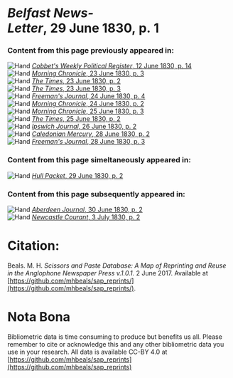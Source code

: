 # *Belfast News-Letter*, 29 June 1830, p. 1  
  
### Content from this page previously appeared in:  
![Hand](http://scissorsandpaste.net/wp-content/uploads/2017/06/smallhandpointer.png) [*Cobbet's Weekly Political Register*, 12 June 1830, p. 14](https://mhbeals.github.io/sap_html/Cobbet's-Weekly-Political-Register/Cobbet's-Weekly-Political-Register-12-June-1830-p-14)  
![Hand](http://scissorsandpaste.net/wp-content/uploads/2017/06/smallhandpointer.png) [*Morning Chronicle*, 23 June 1830, p. 3](https://mhbeals.github.io/sap_html/Morning-Chronicle/Morning-Chronicle-23-June-1830-p-3)  
![Hand](http://scissorsandpaste.net/wp-content/uploads/2017/06/smallhandpointer.png) [*The Times*, 23 June 1830, p. 2](https://mhbeals.github.io/sap_html/The-Times/The-Times-23-June-1830-p-2)  
![Hand](http://scissorsandpaste.net/wp-content/uploads/2017/06/smallhandpointer.png) [*The Times*, 23 June 1830, p. 3](https://mhbeals.github.io/sap_html/The-Times/The-Times-23-June-1830-p-3)  
![Hand](http://scissorsandpaste.net/wp-content/uploads/2017/06/smallhandpointer.png) [*Freeman's Journal*, 24 June 1830, p. 4](https://mhbeals.github.io/sap_html/Freeman's-Journal/Freeman's-Journal-24-June-1830-p-4)  
![Hand](http://scissorsandpaste.net/wp-content/uploads/2017/06/smallhandpointer.png) [*Morning Chronicle*, 24 June 1830, p. 2](https://mhbeals.github.io/sap_html/Morning-Chronicle/Morning-Chronicle-24-June-1830-p-2)  
![Hand](http://scissorsandpaste.net/wp-content/uploads/2017/06/smallhandpointer.png) [*Morning Chronicle*, 25 June 1830, p. 3](https://mhbeals.github.io/sap_html/Morning-Chronicle/Morning-Chronicle-25-June-1830-p-3)  
![Hand](http://scissorsandpaste.net/wp-content/uploads/2017/06/smallhandpointer.png) [*The Times*, 25 June 1830, p. 2](https://mhbeals.github.io/sap_html/The-Times/The-Times-25-June-1830-p-2)  
![Hand](http://scissorsandpaste.net/wp-content/uploads/2017/06/smallhandpointer.png) [*Ipswich Journal*, 26 June 1830, p. 2](https://mhbeals.github.io/sap_html/Ipswich-Journal/Ipswich-Journal-26-June-1830-p-2)  
![Hand](http://scissorsandpaste.net/wp-content/uploads/2017/06/smallhandpointer.png) [*Caledonian Mercury*, 28 June 1830, p. 2](https://mhbeals.github.io/sap_html/Caledonian-Mercury/Caledonian-Mercury-28-June-1830-p-2)  
![Hand](http://scissorsandpaste.net/wp-content/uploads/2017/06/smallhandpointer.png) [*Freeman's Journal*, 28 June 1830, p. 3](https://mhbeals.github.io/sap_html/Freeman's-Journal/Freeman's-Journal-28-June-1830-p-3)  
  
### Content from this page simeltaneously appeared in:  
![Hand](http://scissorsandpaste.net/wp-content/uploads/2017/06/smallhandpointer.png) [*Hull Packet*, 29 June 1830, p. 2](https://mhbeals.github.io/sap_html/Hull-Packet/Hull-Packet-29-June-1830-p-2)  
  
### Content from this page subsequently appeared in:  
![Hand](http://scissorsandpaste.net/wp-content/uploads/2017/06/smallhandpointer.png) [*Aberdeen Journal*, 30 June 1830, p. 2](https://mhbeals.github.io/sap_html/Aberdeen-Journal/Aberdeen-Journal-30-June-1830-p-2)  
![Hand](http://scissorsandpaste.net/wp-content/uploads/2017/06/smallhandpointer.png) [*Newcastle Courant*, 3 July 1830, p. 2](https://mhbeals.github.io/sap_html/Newcastle-Courant/Newcastle-Courant-3-July-1830-p-2)  


# Citation: 

Beals. M. H. *Scissors and Paste Database: A Map of Reprinting and Reuse in the Anglophone Newspaper Press v.1.0.1.* 2 June 2017. Available at [https://github.com/mhbeals/sap_reprints/](https://github.com/mhbeals/sap_reprints/). 

# Nota Bona

Bibliometric data is time consuming to produce but benefits us all. Please remember to cite or acknowledge this and any other bibliometric data you use in your research. All data is available CC-BY 4.0 at [https://github.com/mhbeals/sap_reprints](https://github.com/mhbeals/sap_reprints)